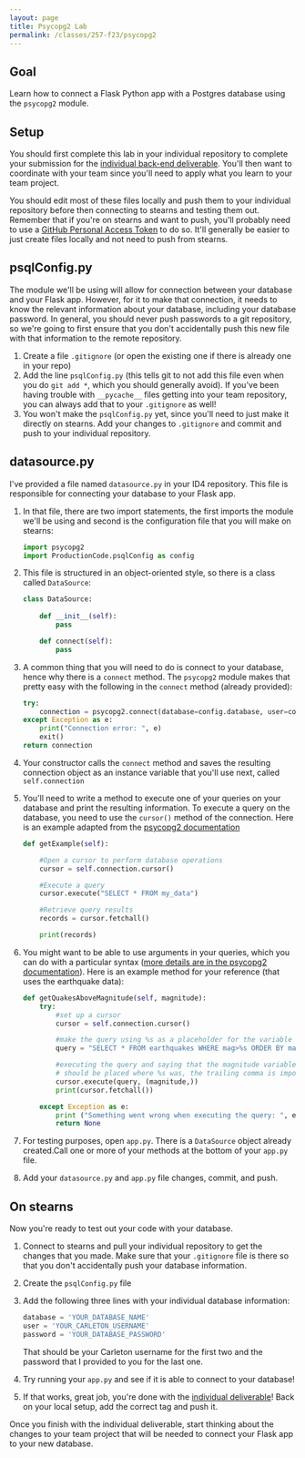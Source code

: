 ```yaml
---
layout: page
title: Psycopg2 Lab
permalink: /classes/257-f23/psycopg2
---
```


## Goal
Learn how to connect a Flask Python app with a Postgres database using the `psycopg2` module.

## Setup

You should first complete this lab in your individual repository to complete your submission for the [individual back-end deliverable](project-4-ind). 
You'll then want to coordinate with your team since you'll need to apply what you learn to your team project.

You should edit most of these files locally and push them to your individual repository before then connecting to stearns and testing them out.
Remember that if you're on stearns and want to push, you'll probably need to use a [GitHub Personal Access Token](https://docs.github.com/en/authentication/keeping-your-account-and-data-secure/creating-a-personal-access-token) to do so.
It'll generally be easier to just create files locally and not need to push from stearns.

## psqlConfig.py
The module we'll be using will allow for connection between your database and your Flask app.
However, for it to make that connection, it needs to know the relevant information about your database, including your database password.
In general, you should never push passwords to a git repository, so we're going to first ensure that you don't accidentally push this new file with that information to the remote repository.

1. Create a file `.gitignore` (or open the existing one if there is already one in your repo)
2. Add the line `psqlConfig.py` (this tells git to not add this file even when you do `git add *`, which you should generally avoid). If you've been having trouble with `__pycache__` files getting into your team repository, you can always add that to your `.gitignore` as well!
3. You won't make the `psqlConfig.py` yet, since you'll need to just make it directly on stearns. Add your changes to `.gitignore` and commit and push to your individual repository.



## datasource.py
I've provided a file named `datasource.py` in your ID4 repository.
This file is responsible for connecting your database to your Flask app.

1. In that file, there are two import statements, the first imports the module we'll be using and second is the configuration file that you will make on stearns:
    ```python
    import psycopg2
    import ProductionCode.psqlConfig as config
    ```

2. This file is structured in an object-oriented style, so there is a class called `DataSource`:

    ```python
    class DataSource:
        
        def __init__(self):
            pass

        def connect(self):
            pass
    ```

3. A common thing that you will need to do is connect to your database, hence why there is a `connect` method. The `psycopg2` module makes that pretty easy with the following in the `connect` method (already provided):
    ```python
    try:
        connection = psycopg2.connect(database=config.database, user=config.user, password=config.password, host="localhost")
    except Exception as e:
        print("Connection error: ", e)
        exit()
    return connection
    ```

4. Your constructor calls the `connect` method and saves the resulting connection object as an instance variable that you'll use next, called `self.connection`

5. You'll need to write a method to execute one of your queries on your database and print the resulting information. To execute a query on the database, you need to use the `cursor()` method of the connection. Here is an example adapted from the [psycopg2 documentation](https://www.psycopg.org/docs/install.html#quick-install)
    ```python
    def getExample(self):

        #Open a cursor to perform database operations
        cursor = self.connection.cursor()

        #Execute a query
        cursor.execute("SELECT * FROM my_data")

        #Retrieve query results
        records = cursor.fetchall()

        print(records)
    ```

6. You might want to be able to use arguments in your queries, which you can do with a particular syntax ([more details are in the psycopg2 documentation](https://www.psycopg.org/docs/usage.html#passing-parameters-to-sql-queries)). Here is an example method for your reference (that uses the earthquake data):
    ```python
    def getQuakesAboveMagnitude(self, magnitude):
        try:
            #set up a cursor
            cursor = self.connection.cursor()

            #make the query using %s as a placeholder for the variable
            query = "SELECT * FROM earthquakes WHERE mag>%s ORDER BY mag DESC"

            #executing the query and saying that the magnitude variable 
            # should be placed where %s was, the trailing comma is important!
            cursor.execute(query, (magnitude,))
            print(cursor.fetchall())

        except Exception as e:
            print ("Something went wrong when executing the query: ", e)
            return None
    ```

7. For testing purposes, open `app.py`. There is a `DataSource` object already created.Call one or more of your methods at the bottom of your `app.py` file.

8. Add your `datasource.py` and `app.py` file changes, commit, and push.


## On stearns
Now you're ready to test out your code with your database. 

1. Connect to stearns and pull your individual repository to get the changes that you made. Make sure that your `.gitignore` file is there so that you don't accidentally push your database information.

2. Create the `psqlConfig.py` file

3. Add the following three lines with your individual database information:
    ```python
    database = 'YOUR_DATABASE_NAME'
    user = 'YOUR_CARLETON_USERNAME'
    password = 'YOUR_DATABASE_PASSWORD'
    ```
    That should be your Carleton username for the first two and the password that I provided to you for the last one.

4. Try running your `app.py` and see if it is able to connect to your database!

5. If that works, great job, you're done with the [individual deliverable](project-4-ind)! Back on your local setup, add the correct tag and push it.

Once you finish with the individual deliverable, start thinking about the changes to your team project that will be needed to connect your Flask app to your new database. 